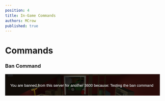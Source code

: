 ```yaml
---
position: 4
title: In-Game Commands
authors: MCrow
published: true
---
```


# Commands
### Ban Command
![ban command](assets/ban_command.png)
